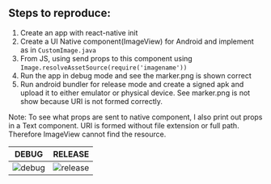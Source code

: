 Steps to reproduce:
-------------------------

1. Create an app with react-native init
2. Create a UI Native component(ImageView) for Android and implement as in `CustomImage.java`
3. From JS, using send props to this component using `Image.resolveAssetSource(require('imagename'))`
4. Run the app in debug mode and see the marker.png is shown correct
5. Run android bundler for release mode and create a signed apk and upload it to either emulator or physical device. See marker.png is not show because URI is not formed correctly.

Note: To see what props are sent to native component, I also print out props in a Text component. URI is formed without file extension or full path. Therefore ImageView cannot find the resource.

|DEBUG|RELEASE|
|-----|-------|
|![debug](https://raw.githubusercontent.com/aliustaoglu/react-native-bug-resolve-asset-source/master/screeshots/imagesource-debug.png)|![release](https://raw.githubusercontent.com/aliustaoglu/react-native-bug-resolve-asset-source/master/screeshots/imagesource-release.png)|